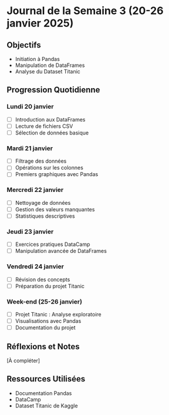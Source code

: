 # Journal de la Semaine 3 (20-26 janvier 2025)

## Objectifs
- Initiation à Pandas
- Manipulation de DataFrames
- Analyse du Dataset Titanic

## Progression Quotidienne

### Lundi 20 janvier
- [ ] Introduction aux DataFrames
- [ ] Lecture de fichiers CSV
- [ ] Sélection de données basique

### Mardi 21 janvier
- [ ] Filtrage des données
- [ ] Opérations sur les colonnes
- [ ] Premiers graphiques avec Pandas

### Mercredi 22 janvier
- [ ] Nettoyage de données
- [ ] Gestion des valeurs manquantes
- [ ] Statistiques descriptives

### Jeudi 23 janvier
- [ ] Exercices pratiques DataCamp
- [ ] Manipulation avancée de DataFrames

### Vendredi 24 janvier
- [ ] Révision des concepts
- [ ] Préparation du projet Titanic

### Week-end (25-26 janvier)
- [ ] Projet Titanic : Analyse exploratoire
- [ ] Visualisations avec Pandas
- [ ] Documentation du projet

## Réflexions et Notes
[À compléter]

## Ressources Utilisées
- Documentation Pandas
- DataCamp
- Dataset Titanic de Kaggle